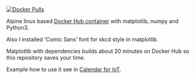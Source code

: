 [![Docker Pulls](https://img.shields.io/docker/pulls/andgineer/matplotlib.svg)](https://hub.docker.com/r/andgineer/matplotlib/)

Alpine linux based [Docker Hub container](https://cloud.docker.com/repository/docker/andgineer/matplotlib) 
with matplotlib, numpy and Python3.

Also I installed 'Comic Sans' font for xkcd style in matplotlib.

Matplotlib with dependencies builds about 20 minutes on Docker Hub so this repository
saves your time.

Example how to use it see in [Calendar for IoT](https://github.com/andgineer/docker-iot-calendar).

